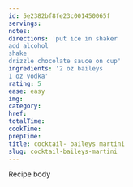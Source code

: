 ```yaml
---
id: 5e2382bf8fe23c001450065f
servings:
notes:
directions: 'put ice in shaker
add alcohol
shake
drizzle chocolate sauce on cup'
ingredients: '2 oz baileys
1 oz vodka'
rating: 5
ease: easy
img:
category:
href:
totalTime:
cookTime:
prepTime:
title: cocktail- baileys martini
slug: cocktail-baileys-martini
---
```

Recipe body